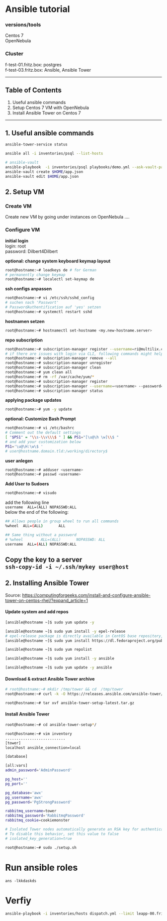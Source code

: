 # Ansible tutorial
### versions/tools
Centos 7  
OpenNebula

### Cluster
f-test-01.fritz.box: postgres  
f-test-03.fritz.box: Ansible, Ansible Tower

---
## Table of Contents
1. Useful ansible commands
2. Setup Centos 7 VM with OpenNebula
3. Install Ansible Tower on Centos 7
---
## 1. Useful ansible commands
````bash
ansible-tower-service status

ansible all -i inventories/psql --list-hosts

# ansible-vault
ansible-playbook  -i inventories/psql playbooks/demo.yml --ask-vault-pass -e "@~/app.json"
ansible-vault create $HOME/app.json
ansible-vault edit $HOME/app.json
````
## 2. Setup VM
### Create VM
Create new VM by going under instances on OpenNebula ....

### Configure VM
**initial login**  
login: root  
password: Dilbert4Dilbert

**optional: change system keyboard keymap layout**
```bash
root@hostname:~# loadkeys de # for German
# permanently change keymap
root@hostname:~# localectl set-keymap de
```

**ssh configs anpassen**  

```bash
root@hostname:~# vi /etc/ssh/sshd_config 
# suchen nach 'Passwort'
# PasswordAuthentification auf 'yes' setzen
root@hostname:~# systemctl restart sshd
```

**hostnamen setzen**
```bash
root@hostname:~# hostnamectl set-hostname <my.new-hostname.server>
```

**repo subscription**
```bash
root@hostname:~# subscription-manager register --username=ri@multilix.com --password=<password>  --auto-attach [--force]
# if there are issues with login via CLI, following commands might help:
root@hostname:~# subscription-manager remove --all
root@hostname:~# subscription-manager unregister
root@hostname:~# subscription-manager clean
root@hostname:~# yum clean all
root@hostname:~# rm -rf /var/cache/yum/*
root@hostname:~# subscription-manager register
root@hostname:~# subscription-manager --username=<username> --password=<password> attach --auto --force
root@hostname:~# subscription-manager status
```

**applying package updates**
````bash
root@hostname:~# yum -y update
````

**optional: Customize Bash Prompt**
```bash
root@hostname:~# vi /etc/bashrc
# Comment out the default settings
[ "$PS1" = "\\s-\\v\\\$ " ] && PS1="[\u@\h \w]\\$ "
# and add your customization below
PS1='\u@\H:\w\$ '
# user@hostname.domain.tld:/working/directory$
``` 

**user anlegen**
```bash
root@hostname:~# adduser <username>
root@hostname:~# passwd <username>
```

**Add User to Sudoers**
````bash
root@hostname:~# visudo
````

add the following line  
`username  ALL=(ALL) NOPASSWD:ALL`  
below the end of the following:
```bash
## Allows people in group wheel to run all commands
%wheel  ALL=(ALL)       ALL

## Same thing without a password
# %wheel        ALL=(ALL)       NOPASSWD: ALL
username  ALL=(ALL) NOPASSWD:ALL
```

**Copy the key to a server**  
`ssh-copy-id -i ~/.ssh/mykey user@host`
---
## 2. Installing Ansible Tower
Source: https://computingforgeeks.com/install-and-configure-ansible-tower-on-centos-rhel/?expand_article=1
#### Update system and add repos
```bash
[ansible@hostname ~]$ sudo yum update -y

[ansible@hostname ~]$ sudo yum install -y epel-release
# epel-release package is directly available in CentOS base repository, but not in RHEL repository
[ansible@hostname ~]$ sudo yum install https://dl.fedoraproject.org/pub/epel/epel-release-latest-7.noarch.rpm

[ansible@hostname ~]$ sudo yum repolist

[ansible@hostname ~]$ sudo yum install -y ansible

[ansible@hostname ~]$ sudo yum update -y ansible
```
#### Download & extract Ansible Tower archive
````bash
# root@hostname:~# mkdir /tmp/tower && cd  /tmp/tower
root@hostname:~# curl -k -O https://releases.ansible.com/ansible-tower/setup/ansible-tower-setup-latest.tar.gz

root@hostname:~# tar xvf ansible-tower-setup-latest.tar.gz
````
#### Install Ansible Tower
````bash
root@hostname:~# cd ansible-tower-setup*/

root@hostname:~# vim inventory
...........................
[tower]
localhost ansible_connection=local

[database]

[all:vars]
admin_password='AdminPassword'

pg_host=''
pg_port=''

pg_database='awx'
pg_username='awx'
pg_password='PgStrongPassword'

rabbitmq_username=tower
rabbitmq_password='RabbitmqPassword'
rabbitmq_cookie=cookiemonster

# Isolated Tower nodes automatically generate an RSA key for authentication;
# To disable this behavior, set this value to false
# isolated_key_generation=true

root@hostname:~# sudo ./setup.sh
````


# Run ansible roles
```shell
ans -lkkdaskds
```

# Verfiy





```bash
ansible-playbook -i inventories/hosts dispatch.yml --limit leapp-00.fritz.box -e "fqdn=leapp-00.fritz.box" -e "platform=kvm" -e "env=DEV" -e "leapp_backend_base_url=http://lazarus.fritz.box:9090"
```
